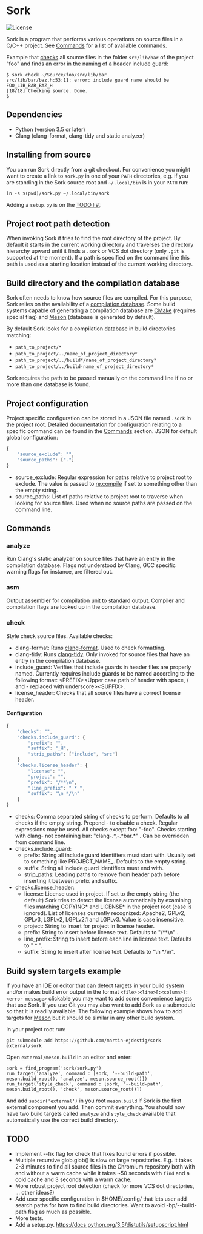 # Sork

[![License](http://img.shields.io/:License-GPLv3-blue.svg)](COPYING)

Sork is a program that performs various operations on source files in a C/C++ project. See
[Commands](#commands) for a list of available commands.

Example that [checks](#check) all source files in the folder `src/lib/bar` of the project "foo" and
finds an error in the naming of a header include guard:

```shell
$ sork check ~/Source/foo/src/lib/bar
src/lib/bar/baz.h:53:11: error: include guard name should be FOO_LIB_BAR_BAZ_H
[18/18] Checking source. Done.
$
```


## Dependencies

- Python (version 3.5 or later)
- Clang (clang-format, clang-tidy and static analyzer)


## Installing from source

You can run Sork directly from a git checkout. For convenience you might want to create a link to
`sork.py` in one of your `PATH` directories, e.g. if you are standing in the Sork source root and
`~/.local/bin` is in your `PATH` run:

```shell
ln -s $(pwd)/sork.py ~/.local/bin/sork
```

Adding a `setup.py` is on the [TODO list](#todo).


## Project root path detection

When invoking Sork it tries to find the root directory of the project. By default it starts in the
current working directory and traverses the directory hierarchy upward until it finds a `.sork` or
VCS dot directory (only `.git` is supported at the moment). If a path is specified on the command
line this path is used as a starting location instead of the current working directory.


## Build directory and the compilation database

Sork often needs to know how source files are compiled. For this purpose, Sork relies on the
availability of a [compilation database](http://clang.llvm.org/docs/JSONCompilationDatabase.html).
Some build systems capable of generating a compilation database are [CMake](https://cmake.org)
(requires special flag) and [Meson](https://github.com/mesonbuild/meson) (database is generated
by default).

By default Sork looks for a compilation database in build directories matching:
- `path_to_project/*`
- `path_to_project/../name_of_project_directory*`
- `path_to_project/../build*/name_of_project_directory*`
- `path_to_project/../build-name_of_project_directory*`

Sork requires the path to be passed manually on the command line if no or more than one database is
found.


## Project configuration

Project specific configuration can be stored in a JSON file named `.sork` in the project root.
Detailed documentation for configuration relating to a specific command can be found in the
[Commands](#commands) section. JSON for default global configuration:

```js
{
    "source_exclude": "",
    "source_paths": ["."]
}
```

- source\_exclude: Regular expression for paths relative to project root to exclude. The value is
  passed to [re.compile](https://docs.python.org/library/re.html#re.compile) if set to something
  other than the empty string.
- source\_paths: List of paths relative to project root to traverse when looking for source files.
  Used when no source paths are passed on the command line.


## Commands

### analyze

Run Clang's static analyzer on source files that have an entry in the compilation database. Flags
not understood by Clang, GCC specific warning flags for instance, are filtered out.

### asm

Output assembler for compilation unit to standard output. Compiler and compilation flags are looked
up in the compilation database.

### check

Style check source files. Available checks:

- clang-format: Runs [clang-format](http://clang.llvm.org/docs/ClangFormat.html). Used to check
  formatting.
- clang-tidy: Runs [clang-tidy](http://clang.llvm.org/extra/clang-tidy/index.html). Only invoked for
  source files that have an entry in the compilation database.
- include\_guard: Verifies that include guards in header files are properly named. Currently
  requires include guards to be named according to the following format: &lt;PREFIX&gt;&lt;Upper
  case path of header with space, / and - replaced with underscore&gt;&lt;SUFFIX&gt;.
- license\_header: Checks that all source files have a correct license header.

#### Configuration

```js
{
    "checks": "",
    "checks.include_guard": {
        "prefix": "",
        "suffix": "_H",
        "strip_paths": ["include", "src"]
    }
    "checks.license_header": {
        "license": "",
        "project": "",
        "prefix": "/**\n",
        "line_prefix": " * ",
        "suffix": "\n */\n"
    }
}
```

- checks: Comma separated string of checks to perform. Defaults to all checks if the empty string.
  Prepend - to disable a check. Regular expressions may be used. All checks except foo: "-foo".
  Checks starting with clang- not containing bar: "clang-.\*,-.\*bar.\*" . Can be overridden from
  command line.
- checks.include\_guard:
  - prefix: String all include guard identifiers must start with. Usually set to something like
    PROJECT\_NAME\_. Defaults to the empty string.
  - suffix: String all include guard identifiers must end with.
  - strip\_paths: Leading paths to remove from header path before inserting it between prefix and
    suffix.
- checks.license\_header:
  - license: License used in project. If set to the empty string (the default) Sork tries to detect
    the license automatically by examining files matching COPYING\* and LICENSE\* in the project
    root (case is ignored). List of licenses currently recognized: Apache2, GPLv2, GPLv3, LGPLv2,
    LGPLv2.1 and LGPLv3. Value is case insensitive.
  - project: String to insert for project in license header.
  - prefix: String to insert before license text. Defaults to "/\*\*\\n" .
  - line\_prefix: String to insert before each line in license text. Defaults to " \* ".
  - suffix: String to insert after license text. Defaults to "\\n \*/\\n".


## Build system targets example

If you have an IDE or editor that can detect targets in your build system and/or makes build error
output in the format `<file>:<line>[:<column>]:<error message>` clickable you may want to add some
convenience targets that use Sork. If you use Git you may also want to add Sork as a submodule so
that it is readily available. The following example shows how to add targets for
[Meson](https://github.com/mesonbuild/meson) but it should be similar in any other build system.

In your project root run:

```shell
git submodule add https://github.com/martin-ejdestig/sork external/sork
```

Open `external/meson.build` in an editor and enter:

```
sork = find_program('sork/sork.py')
run_target('analyze', command : [sork, '--build-path', meson.build_root(), 'analyze', meson.source_root()])
run_target('style_check', command : [sork, '--build-path', meson.build_root(), 'check', meson.source_root()])
```

And add `subdir('external')` in you root `meson.build` if Sork is the first external component you
add. Then commit everything. You should now have two build targets called `analyze` and
`style_check` available that automatically use the correct build directory.


## TODO

- Implement --fix flag for check that fixes found errors if possible.
- Multiple recursive glob.glob() is slow on large repositories. E.g. it takes 2-3 minutes
  to find all source files in the Chromium repository both with and without a warm cache while it
  takes ~50 seconds with `find` and a cold cache and 3 seconds with a warm cache.
- More robust project root detection (check for more VCS dot directories, ... other ideas?)
- Add user specific configuration in $HOME/.config/ that lets user add search paths for how to find
  build directories. Want to avoid -bp/--build-path flag as much as possible.
- More tests.
- Add a setup.py. https://docs.python.org/3.5/distutils/setupscript.html
